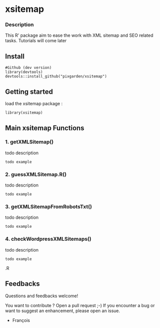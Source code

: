 # xsitemap

### Description

This R' package aim to ease the work with XML sitemap and SEO related tasks. Tutorials will come later


## Install
```
#Github (dev version)
library(devtools)
devtools::install_github("pixgarden/xsitemap")
```

## Getting started
load the xsitemap package :
```
library(xsitemap)
```

## Main xsitemap Functions

### 1. getXMLSitemap()
todo description
```
todo example
```

### 2. guessXMLSitemap.R()
todo description
```
todo example
```

### 3. getXMLSitemapFromRobotsTxt()
todo description
```
todo example

```

### 4. checkWordpressXMLSitemaps()
todo description
```
todo example
```



.R

## Feedbacks
Questions and feedbacks welcome!

You want to contribute ? Open a pull request ;-) If you encounter a bug or want to suggest an enhancement, please open an issue.

- François